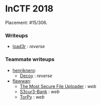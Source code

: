 # InCTF 2018

Placement: #15/306.

### Writeups
* [load3r](load3r/) : *reverse*

### Teammate writeups

* [henriknero](https://github.com/henriknero):
    * [Decoy](https://github.com/henriknero/writeups/tree/master/decoy) : *reverse*
* [flawwan](https://github.com/flawwan/):
    * [The Most Secure File Uploader](https://github.com/flawwan/CTF-Writeups/blob/master/inCTF2018/secure-file-uploader.md) : *web*
    * [S3cur3-Bank](https://github.com/flawwan/CTF-Writeups/blob/master/inCTF2018/S3cur3-Bank.md) : *web*
    * [TorPy](https://github.com/flawwan/CTF-Writeups/blob/master/inCTF2018/torpy.md) : *web*
